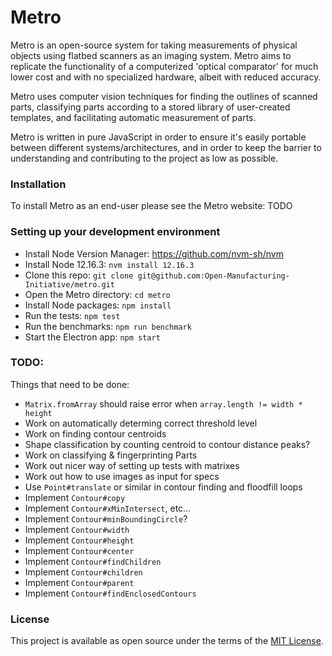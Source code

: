 # Metro

Metro is an open-source system for taking measurements of physical objects using flatbed scanners as an imaging system. Metro aims to replicate the functionality of a computerized 'optical comparator' for much lower cost and with no specialized hardware, albeit with reduced accuracy.

Metro uses computer vision techniques for finding the outlines of scanned parts, classifying parts according to a stored library of user-created templates, and facilitating automatic measurement of parts.

Metro is written in pure JavaScript in order to ensure it's easily portable between different systems/architectures, and in order to keep the barrier to understanding and contributing to the project as low as possible.

### Installation

To install Metro as an end-user please see the Metro website: TODO

### Setting up your development environment

- Install Node Version Manager: https://github.com/nvm-sh/nvm
- Install Node 12.16.3: `nvm install 12.16.3`
- Clone this repo: `git clone git@github.com:Open-Manufacturing-Initiative/metro.git`
- Open the Metro directory: `cd metro`
- Install Node packages: `npm install`
- Run the tests: `npm test`
- Run the benchmarks: `npm run benchmark`
- Start the Electron app: `npm start`

### TODO:

Things that need to be done:
- `Matrix.fromArray` should raise error when `array.length != width * height`
- Work on automatically determing correct threshold level
- Work on finding contour centroids
- Shape classification by counting centroid to contour distance peaks?
- Work on classifying & fingerprinting Parts
- Work out nicer way of setting up tests with matrixes
- Work out how to use images as input for specs
- Use `Point#translate` or similar in contour finding and floodfill loops
- Implement `Contour#copy`
- Implement `Contour#xMinIntersect`, etc...
- Implement `Contour#minBoundingCircle`?
- Implement `Contour#width`
- Implement `Contour#height`
- Implement `Contour#center`
- Implement `Contour#findChildren`
- Implement `Contour#children`
- Implement `Contour#parent`
- Implement `Contour#findEnclosedContours`


### License

This project is available as open source under the terms of the [MIT License](http://opensource.org/licenses/MIT).